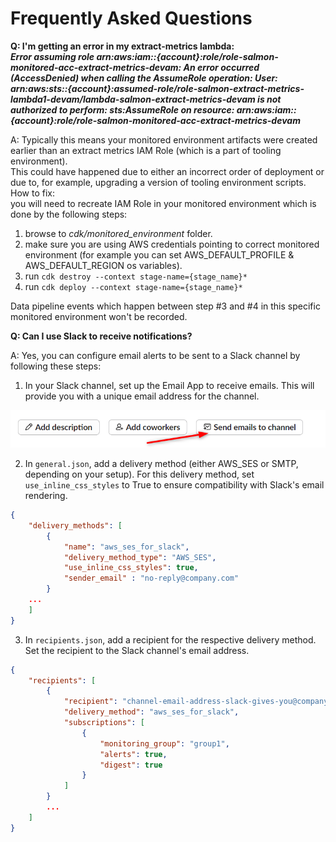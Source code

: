 # Frequently Asked Questions

**Q: I'm getting an error in my extract-metrics lambda:**  
***Error assuming role arn:aws:iam::{account}:role/role-salmon-monitored-acc-extract-metrics-devam: An error occurred (AccessDenied) when calling the AssumeRole operation: User: arn:aws:sts::{account}:assumed-role/role-salmon-extract-metrics-lambda1-devam/lambda-salmon-extract-metrics-devam is not authorized to perform: sts:AssumeRole on resource: arn:aws:iam::{account}:role/role-salmon-monitored-acc-extract-metrics-devam***

A: Typically this means your monitored environment artifacts were created earlier than an extract metrics IAM Role (which is a part of tooling environment).  
This could have happened due to either an incorrect order of deployment or due to, for example, upgrading a version of tooling environment scripts.  
How to fix:  
you will need to recreate IAM Role in your monitored environment which is done by the following steps:
1. browse to *cdk/monitored_environment* folder.
2. make sure you are using AWS credentials pointing to correct monitored environment (for example you can set AWS_DEFAULT_PROFILE & AWS_DEFAULT_REGION os variables).
3. run ```cdk destroy --context stage-name={stage_name}*```
4. run ```cdk deploy --context stage-name={stage_name}*```

Data pipeline events which happen between step #3 and #4 in this specific monitored environment won't be recorded.

**Q: Can I use Slack to receive notifications?**

A: Yes, you can configure email alerts to be sent to a Slack channel by following these steps:

1. In your Slack channel, set up the Email App to receive emails. This will provide you with a unique email address for the channel.

![Setting Up Slack Channel](/docs/images/slack-channel.png "Setting Up Slack Channel")

2. In `general.json`, add a delivery method (either AWS_SES or SMTP, depending on your setup). For this delivery method, set `use_inline_css_styles` to True to ensure compatibility with Slack's email rendering.

```json
{
    "delivery_methods": [
        {
            "name": "aws_ses_for_slack",
            "delivery_method_type": "AWS_SES",
            "use_inline_css_styles": true,
            "sender_email" : "no-reply@company.com"
        }   
    ...
    ]
}
```

3. In `recipients.json`, add a recipient for the respective delivery method. Set the recipient to the Slack channel's email address.

```json
{
    "recipients": [
        {
            "recipient": "channel-email-address-slack-gives-you@company.slack.com",
            "delivery_method": "aws_ses_for_slack",
            "subscriptions": [
                {
                    "monitoring_group": "group1",
                    "alerts": true,
                    "digest": true
                }
            ]
        }
        ...
    ]
}                 
```